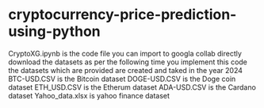 # cryptocurrency-price-prediction-using-python

CryptoXG.ipynb is the code file you can import to googla collab directly
download the datasets as per the following time you implement this code
the datasets which are provided are created and taked in the year 2024
BTC-USD.CSV is the Bitcoin dataset
DOGE-USD.CSV is the Doge coin dataset
ETH_USD.CSV is the Etherum dataset
ADA-USD.CSV is the Cardano dataset
Yahoo_data.xlsx is yahoo finance dataset 
